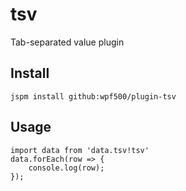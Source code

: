 tsv
===
Tab-separated value plugin

Install
-------
```
jspm install github:wpf500/plugin-tsv
```

Usage
----
```
import data from 'data.tsv!tsv'
data.forEach(row => {
    console.log(row);
});
```
